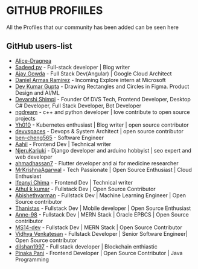 # GITHUB PROFIILES

All the Profiles that our community has been added can be seen here

## GitHub users-list

- [Alice-Dragnea](https://github.com/Alice-Dragnea)
- [Sadeed pv](https://github.com/Sadeedpv) - Full-stack developer | Blog writer
- [Ajay Gowda](https://github.com/AjayGowda7) - Full Stack Dev(Angular) | Google Cloud Architect
- [Daniel Armas Ramírez](https://github.com/daniel692a) - Incoming Explore intern at Microsoft
- [Dev Kumar Gupta](https://github.com/DevGupta-ikr) - Drawing Rectangles and Circles in Figma. Product Design and AI/ML
- [Devarshi Shimpi](https://github.com/devarshishimpi) - Founder Of DVS Tech, Frontend Developer, Desktop C# Developer, Full Stack Developer, Bot Developer
- [ngdream](https://github.com/ngdream) - c++ and python developer | love contribute to open source projects
- [Yh010](https://github.com/Yh010) - Kubernetes enthusiast | Blog writer | open source contributor
- [devvspaces](https://github.com/devvspaces) - Devops & System Architect | open source contributor
- [ben-cheng565](https://github.com/ben-cheng565) - Software Engineer
- [Aahil](https://github.com/Aahil13/) - Frontend Dev | Technical writer
- [NjeruKariuki](https://github.com/NjeruKariuki) - Django developer and arduino hobbyist | seo expert and web developer
- [ahmadhassan7](https://github.com/ahmadhassan7) - Flutter developer and ai for medicine researcher
- [MrKrishnaAgarwal](https://github.com/MrKrishnaAgarwal) - Tech Passionate | Open Source Enthusiast | Cloud Enthusiast
- [Ifeanyi Chima](https://github.com/masterifeanyi) - Frontend Dev | Technical writer
- [Athul k kumar](https://github.com/AthulKkumar) - Fullstack Dev | Open Source Contributor
- [Abishethvarman](https://github.com/abishethvarman) - Fullstack Dev | Machine Learning Engineer | Open Source contributor
- [Thanistas](https://github.com/Thanisthani) - Fullstack Dev | Mobile developer | Open Source Enthusiast
- [Anne-98](https://github.com/Anne-98) - Fullstack Dev | MERN Stack | Oracle EPBCS | Open Source contributor
- [MS14-dev](https://github.com/MS14-dev) - Fullstack Dev | MERN Stack | Open Source Contributor
- [Vidhya Venkatesan](https://github.com/vidhyav656) - Fullstack Developer | Senior Software Engineer| Open Source contributor
- [dilshan1997](https://github.com/Dilshan1997) - Full stack developer | Blockchain enthiastic
- [Pinaka Pani](https://github.com/Pinaka-Pani-18) - Frontend Developer | Open Source Contributor | Java Programming
